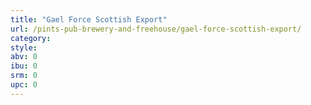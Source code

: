 ```yaml
---
title: "Gael Force Scottish Export"
url: /pints-pub-brewery-and-freehouse/gael-force-scottish-export/
category: 
style: 
abv: 0
ibu: 0
srm: 0
upc: 0
---
```


